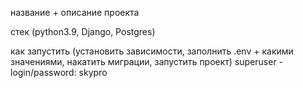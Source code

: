 название + описание проекта

стек (python3.9, Django, Postgres)

как запустить (установить зависимости, заполнить .env + какими значениями, накатить миграции, запустить проект)
superuser - login/password: skypro
